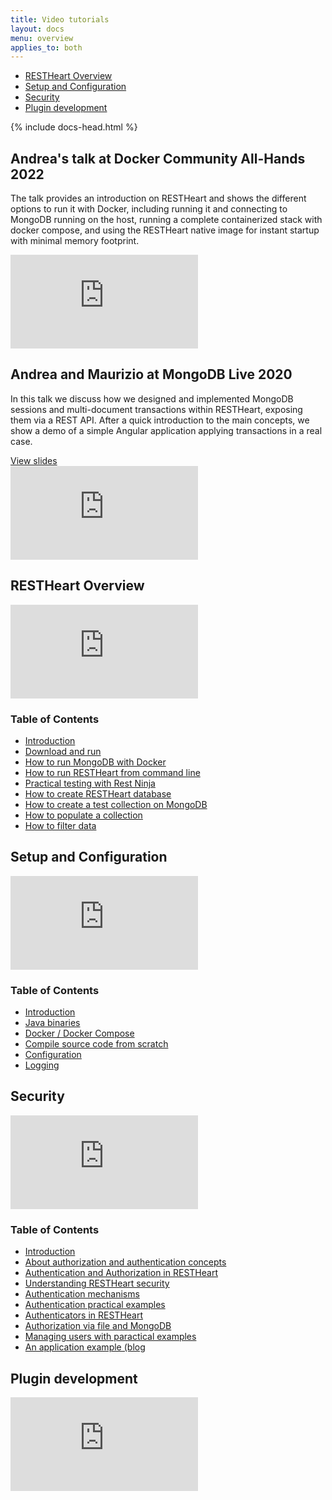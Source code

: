 ```yaml
---
title: Video tutorials
layout: docs
menu: overview
applies_to: both
---
```


<div markdown="1" class="d-none d-xl-block col-xl-2 order-last bd-toc">

-   [RESTHeart Overview](#restheart-overview)
-   [Setup and Configuration](#setup-and-configuration)
-   [Security](#security)
-   [Plugin development](#plugin-development)

</div>
<div markdown="1" class="col-12 col-md-9 col-xl-8 py-md-3 bd-content pt-0">

{% include docs-head.html %}

## Andrea's talk at Docker Community All-Hands 2022

The talk provides an introduction on RESTHeart and shows the
different options to run it with Docker, including running it and
connecting to MongoDB running on the host, running a complete containerized
stack with docker compose, and using the RESTHeart native image
for instant startup with minimal memory footprint.

<div class="embed-responsive embed-responsive-16by9 mb-3">
    <iframe src="https://www.youtube.com/embed/NfkZx3AV_Dc" frameborder="0" allow="accelerometer; autoplay; clipboard-write; encrypted-media; gyroscope; picture-in-picture" allowfullscreen></iframe>
</div>

## Andrea and Maurizio at MongoDB Live 2020

In this talk we discuss how we designed and implemented MongoDB sessions and multi-document transactions within RESTHeart, exposing them via a REST API. After a quick introduction to the main concepts, we show a demo of a simple Angular application applying transactions in a real case.

<div class="mb-3"><a href="https://webassets.mongodb.com/_com_assets/cms/mongodb_restful_mongodb_transactions-bthjnijqhv.pdf?_ga=2.135247668.489607416.1648881834-1481011305.1644320897" target="_blank">View slides</a></div>

<div class="embed-responsive embed-responsive-16by9 mb-3">
    <iframe src="https://www.youtube.com/embed/VMaKyQkXByo" frameborder="0" allow="accelerometer; autoplay; clipboard-write; encrypted-media; gyroscope; picture-in-picture" allowfullscreen></iframe>
</div>

## RESTHeart Overview

<div class="embed-responsive embed-responsive-16by9 mb-3">
    <iframe src="https://www.youtube.com/embed/9KroH-RvjS0" frameborder="0" allow="accelerometer; autoplay; clipboard-write; encrypted-media; gyroscope; picture-in-picture" allowfullscreen></iframe>
</div>

### Table of Contents

-  [Introduction](https://www.youtube.com/watch?v=9KroH-RvjS0&t=0s)
-  [Download and run](https://www.youtube.com/watch?v=9KroH-RvjS0&t=67s)
-  [How to run MongoDB with Docker](https://www.youtube.com/watch?v=9KroH-RvjS0&t=187s)
-  [How to run RESTHeart from command line](https://www.youtube.com/watch?v=9KroH-RvjS0&t=212s)
-  [Practical testing with Rest Ninja](https://www.youtube.com/watch?v=9KroH-RvjS0&t=291s)
-  [How to create RESTHeart database](https://www.youtube.com/watch?v=9KroH-RvjS0&t=321s)
-  [How to create a test collection on MongoDB](https://www.youtube.com/watch?v=9KroH-RvjS0&t=410s)
-  [How to populate a collection](https://www.youtube.com/watch?v=9KroH-RvjS0&t=495s)
-  [How to filter data](https://www.youtube.com/watch?v=9KroH-RvjS0&t=610s)

## Setup and Configuration

<div class="embed-responsive embed-responsive-16by9 mb-3">
    <iframe src="https://www.youtube.com/embed/dzggm7Wp2fU" frameborder="0" allow="accelerometer; autoplay; clipboard-write; encrypted-media; gyroscope; picture-in-picture" allowfullscreen></iframe>
</div>

### Table of Contents

-  [Introduction](https://www.youtube.com/watch?v=dzggm7Wp2fU&t=0s)
-  [Java binaries](https://www.youtube.com/watch?v=dzggm7Wp2fU&t=57s)
-  [Docker / Docker Compose](https://www.youtube.com/watch?v=dzggm7Wp2fU&t=206s)
-  [Compile source code from scratch](https://www.youtube.com/watch?v=dzggm7Wp2fU&t=605s)
-  [Configuration](https://www.youtube.com/watch?v=dzggm7Wp2fU&t=820s)
-  [Logging](https://www.youtube.com/watch?v=dzggm7Wp2fU&t=1152s)

## Security

<div class="embed-responsive embed-responsive-16by9 mb-3">
    <iframe src="https://www.youtube.com/embed/QVk0aboHayM" frameborder="0" allow="accelerometer; autoplay; clipboard-write; encrypted-media; gyroscope; picture-in-picture" allowfullscreen></iframe>
</div>

### Table of Contents

-  [Introduction](https://www.youtube.com/watch?v=QVk0aboHayM&t=0s)
-  [About authorization and authentication concepts](https://www.youtube.com/watch?v=QVk0aboHayM&t=36s)
-  [Authentication and Authorization in RESTHeart](https://www.youtube.com/watch?v=QVk0aboHayM&t=77s)
-  [Understanding RESTHeart security](https://www.youtube.com/watch?v=QVk0aboHayM&t=123s)
-  [Authentication mechanisms](https://www.youtube.com/watch?v=QVk0aboHayM&t=342s)
-  [Authentication practical examples](https://www.youtube.com/watch?v=QVk0aboHayM&t=658s)
-  [Authenticators in RESTHeart](https://www.youtube.com/watch?v=QVk0aboHayM&t=1211s)
-  [Authorization via file and MongoDB](https://www.youtube.com/watch?v=QVk0aboHayM&t=1553s)
-  [Managing users with paractical examples](https://www.youtube.com/watch?v=QVk0aboHayM&t=1828s)
-  [An application example (blog](https://www.youtube.com/watch?v=QVk0aboHayM&t=2262s)

## Plugin development

<div class="embed-responsive embed-responsive-16by9 mb-4">
    <iframe src="https://www.youtube.com/embed/GReteuiMUio" frameborder="0" allow="accelerometer; autoplay; clipboard-write; encrypted-media; gyroscope; picture-in-picture" allowfullscreen></iframe>
</div>
